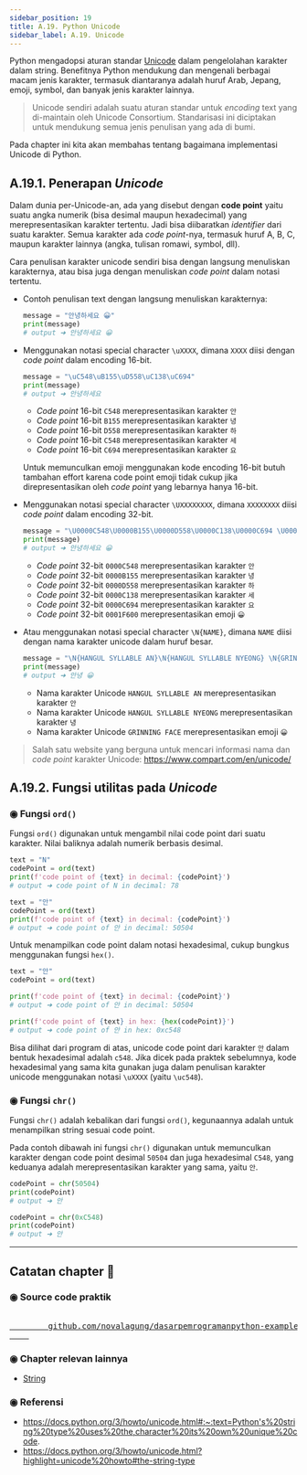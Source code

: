 ```yaml
---
sidebar_position: 19
title: A.19. Python Unicode
sidebar_label: A.19. Unicode
---
```


Python mengadopsi aturan standar [Unicode](https://www.unicode.org/) dalam pengelolahan karakter dalam string. Benefitnya Python mendukung dan mengenali berbagai macam jenis karakter, termasuk diantaranya adalah huruf Arab, Jepang, emoji, symbol, dan banyak jenis karakter lainnya.

> Unicode sendiri adalah suatu aturan standar untuk *encoding* text yang di-maintain oleh Unicode Consortium. Standarisasi ini diciptakan untuk mendukung semua jenis penulisan yang ada di bumi.

Pada chapter ini kita akan membahas tentang bagaimana implementasi Unicode di Python.

## A.19.1. Penerapan *Unicode*

Dalam dunia per-Unicode-an, ada yang disebut dengan **code point** yaitu suatu angka numerik (bisa desimal maupun hexadecimal) yang merepresentasikan karakter tertentu. Jadi bisa diibaratkan *identifier* dari suatu karakter. Semua karakter ada *code point*-nya, termasuk huruf A, B, C, maupun karakter lainnya (angka, tulisan romawi, symbol, dll).

Cara penulisan karakter unicode sendiri bisa dengan langsung menuliskan karakternya, atau bisa juga dengan menuliskan *code point* dalam notasi tertentu.

- Contoh penulisan text dengan langsung menuliskan karakternya:

    ```python
    message = "안녕하세요 😀"
    print(message)
    # output ➜ 안녕하세요 😀
    ```

- Menggunakan notasi special character `\uXXXX`, dimana `XXXX` diisi dengan *code point* dalam encoding 16-bit.

    ```python
    message = "\uC548\uB155\uD558\uC138\uC694"
    print(message)
    # output ➜ 안녕하세요
    ```

    <ul>
    <li><i>Code point</i> 16-bit <code>C548</code> merepresentasikan karakter <code>안</code></li>
    <li><i>Code point</i> 16-bit <code>B155</code> merepresentasikan karakter <code>녕</code></li>
    <li><i>Code point</i> 16-bit <code>D558</code> merepresentasikan karakter <code>하</code></li>
    <li><i>Code point</i> 16-bit <code>C548</code> merepresentasikan karakter <code>세</code></li>
    <li><i>Code point</i> 16-bit <code>C694</code> merepresentasikan karakter <code>요</code></li>
    </ul>

    Untuk memunculkan emoji menggunakan kode encoding 16-bit butuh tambahan effort karena code point emoji tidak cukup jika direpresentasikan oleh *code point* yang lebarnya hanya 16-bit.

- Menggunakan notasi special character `\UXXXXXXXX`, dimana `XXXXXXXX` diisi *code point* dalam encoding 32-bit.

    ```python
    message = "\U0000C548\U0000B155\U0000D558\U0000C138\U0000C694 \U0001F600"
    print(message)
    # output ➜ 안녕하세요 😀
    ```

    - *Code point* 32-bit `0000C548` merepresentasikan karakter `안`
    - *Code point* 32-bit `0000B155` merepresentasikan karakter `녕`
    - *Code point* 32-bit `0000D558` merepresentasikan karakter `하`
    - *Code point* 32-bit `0000C138` merepresentasikan karakter `세`
    - *Code point* 32-bit `0000C694` merepresentasikan karakter `요`
    - *Code point* 32-bit `0001F600` merepresentasikan emoji `😀`

- Atau menggunakan notasi special character `\N{NAME}`, dimana `NAME` diisi dengan nama karakter unicode dalam huruf besar.

    ```python
    message = "\N{HANGUL SYLLABLE AN}\N{HANGUL SYLLABLE NYEONG} \N{GRINNING FACE}"
    print(message)
    # output ➜ 안녕 😀
    ```

    - Nama karakter Unicode `HANGUL SYLLABLE AN` merepresentasikan karakter `안`
    - Nama karakter Unicode `HANGUL SYLLABLE NYEONG` merepresentasikan karakter `녕`
    - Nama karakter Unicode `GRINNING FACE` merepresentasikan emoji `😀`

> Salah satu website yang berguna untuk mencari informasi nama dan *code point* karakter Unicode: https://www.compart.com/en/unicode/

## A.19.2. Fungsi utilitas pada *Unicode*

### ◉ Fungsi `ord()`

Fungsi `ord()` digunakan untuk mengambil nilai code point dari suatu karakter. Nilai baliknya adalah numerik berbasis desimal.

```python
text = "N"
codePoint = ord(text)
print(f'code point of {text} in decimal: {codePoint}')
# output ➜ code point of N in decimal: 78

text = "안"
codePoint = ord(text)
print(f'code point of {text} in decimal: {codePoint}')
# output ➜ code point of 안 in decimal: 50504
```

Untuk menampilkan code point dalam notasi hexadesimal, cukup bungkus menggunakan fungsi `hex()`.

```python
text = "안"
codePoint = ord(text)

print(f'code point of {text} in decimal: {codePoint}')
# output ➜ code point of 안 in decimal: 50504

print(f'code point of {text} in hex: {hex(codePoint)}')
# output ➜ code point of 안 in hex: 0xc548
```

Bisa dilihat dari program di atas, unicode code point dari karakter `안` dalam bentuk hexadesimal adalah `c548`. Jika dicek pada praktek sebelumnya, kode hexadesimal yang sama kita gunakan juga dalam penulisan karakter unicode menggunakan notasi `\uXXXX` (yaitu `\uc548`).

### ◉ Fungsi `chr()`

Fungsi `chr()` adalah kebalikan dari fungsi `ord()`, kegunaannya adalah untuk menampilkan string sesuai code point.

Pada contoh dibawah ini fungsi `chr()` digunakan untuk memunculkan karakter dengan code point desimal `50504` dan juga hexadesimal `C548`, yang keduanya adalah merepresentasikan karakter yang sama, yaitu `안`.

```python
codePoint = chr(50504)
print(codePoint)
# output ➜ 안

codePoint = chr(0xC548)
print(codePoint)
# output ➜ 안
```

---

<div class="section-footnote">

## Catatan chapter 📑

### ◉ Source code praktik

<pre>
    <a href="https://github.com/novalagung/dasarpemrogramanpython-example/tree/master/unicode">
        github.com/novalagung/dasarpemrogramanpython-example/../unicode
    </a>
</pre>

### ◉ Chapter relevan lainnya

- [String](/basic/string)

### ◉ Referensi

- https://docs.python.org/3/howto/unicode.html#:~:text=Python's%20string%20type%20uses%20the,character%20its%20own%20unique%20code.
- https://docs.python.org/3/howto/unicode.html?highlight=unicode%20howto#the-string-type

</div>
